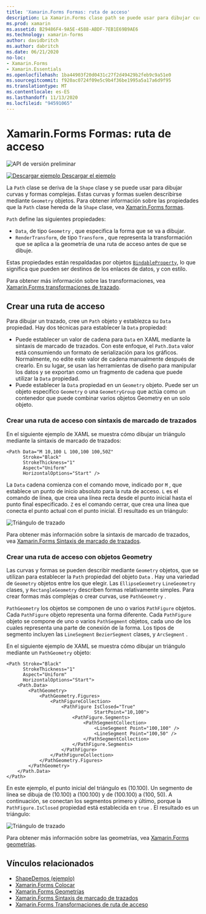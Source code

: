 ```yaml
---
title: 'Xamarin.Forms Formas: ruta de acceso'
description: La Xamarin.Forms clase path se puede usar para dibujar curvas y formas complejas.
ms.prod: xamarin
ms.assetid: B29486F4-9A5E-4588-ABDF-7EB1E69B9AE6
ms.technology: xamarin-forms
author: davidbritch
ms.author: dabritch
ms.date: 06/21/2020
no-loc:
- Xamarin.Forms
- Xamarin.Essentials
ms.openlocfilehash: 1ba44903f20d0431c27f2d49429b2feb9c9a51e0
ms.sourcegitcommit: f920ac0724f09e5c9b4f36be1995a5a17a6d9f95
ms.translationtype: MT
ms.contentlocale: es-ES
ms.lasthandoff: 11/13/2020
ms.locfileid: "94591065"
---
```

# <a name="no-locxamarinforms-shapes-path"></a>Xamarin.Forms Formas: ruta de acceso

![API de versión preliminar](~/media/shared/preview.png)

[![Descargar ejemplo](~/media/shared/download.png) Descargar el ejemplo](/samples/xamarin/xamarin-forms-samples/userinterface-shapesdemos/)

La `Path` clase se deriva de la `Shape` clase y se puede usar para dibujar curvas y formas complejas. Estas curvas y formas suelen describirse mediante `Geometry` objetos. Para obtener información sobre las propiedades que la `Path` clase hereda de la `Shape` clase, vea [ Xamarin.Forms formas](index.md).

`Path` define las siguientes propiedades:

- `Data`, de tipo `Geometry` , que especifica la forma que se va a dibujar.
- `RenderTransform`, de tipo `Transform` , que representa la transformación que se aplica a la geometría de una ruta de acceso antes de que se dibuje.

Estas propiedades están respaldadas por objetos [`BindableProperty`](xref:Xamarin.Forms.BindableProperty), lo que significa que pueden ser destinos de los enlaces de datos, y con estilo.

Para obtener más información sobre las transformaciones, vea [ Xamarin.Forms transformaciones de trazado](path-transforms.md).

## <a name="create-a-path"></a>Crear una ruta de acceso

Para dibujar un trazado, cree un `Path` objeto y establezca su `Data` propiedad. Hay dos técnicas para establecer la `Data` propiedad:

- Puede establecer un valor de cadena para `Data` en XAML mediante la sintaxis de marcado de trazados. Con este enfoque, el `Path.Data` valor está consumiendo un formato de serialización para los gráficos. Normalmente, no edite este valor de cadena manualmente después de crearlo. En su lugar, se usan las herramientas de diseño para manipular los datos y se exportan como un fragmento de cadena que puede utilizar la `Data` propiedad.
- Puede establecer la `Data` propiedad en un `Geometry` objeto. Puede ser un objeto específico `Geometry` o una `GeometryGroup` que actúa como un contenedor que puede combinar varios objetos Geometry en un solo objeto.

### <a name="create-a-path-with-path-markup-syntax"></a>Crear una ruta de acceso con sintaxis de marcado de trazados

En el siguiente ejemplo de XAML se muestra cómo dibujar un triángulo mediante la sintaxis de marcado de trazados:

```xaml
<Path Data="M 10,100 L 100,100 100,50Z"
      Stroke="Black"
      StrokeThickness="1"
      Aspect="Uniform"
      HorizontalOptions="Start" />
```

La `Data` cadena comienza con el comando move, indicado por `M` , que establece un punto de inicio absoluto para la ruta de acceso. `L` es el comando de línea, que crea una línea recta desde el punto inicial hasta el punto final especificado. `Z` es el comando cerrar, que crea una línea que conecta el punto actual con el punto inicial. El resultado es un triángulo:

![Triángulo de trazado](path-images/triangle.png "Triángulo de trazado")

Para obtener más información sobre la sintaxis de marcado de trazados, vea [ Xamarin.Forms Sintaxis de marcado de trazados](path-markup-syntax.md).

### <a name="create-a-path-with-geometry-objects"></a>Crear una ruta de acceso con objetos Geometry

Las curvas y formas se pueden describir mediante `Geometry` objetos, que se utilizan para establecer la `Path` propiedad del objeto `Data` . Hay una variedad de `Geometry` objetos entre los que elegir. Las `EllipseGeometry` `LineGeometry` clases, y `RectangleGeometry` describen formas relativamente simples. Para crear formas más complejas o crear curvas, use `PathGeometry` .

`PathGeometry` los objetos se componen de uno o varios `PathFigure` objetos. Cada `PathFigure` objeto representa una forma diferente. Cada `PathFigure` objeto se compone de uno o varios `PathSegment` objetos, cada uno de los cuales representa una parte de conexión de la forma. Los tipos de segmento incluyen las `LineSegment` `BezierSegment` clases, y `ArcSegment` .

En el siguiente ejemplo de XAML se muestra cómo dibujar un triángulo mediante un `PathGeometry` objeto:

```xaml
<Path Stroke="Black"
      StrokeThickness="1"
      Aspect="Uniform"
      HorizontalOptions="Start">
    <Path.Data>
        <PathGeometry>
            <PathGeometry.Figures>
                <PathFigureCollection>
                    <PathFigure IsClosed="True"
                                StartPoint="10,100">
                        <PathFigure.Segments>
                            <PathSegmentCollection>
                                <LineSegment Point="100,100" />
                                <LineSegment Point="100,50" />
                            </PathSegmentCollection>
                        </PathFigure.Segments>
                    </PathFigure>
                </PathFigureCollection>
            </PathGeometry.Figures>
        </PathGeometry>
    </Path.Data>
</Path>
```

En este ejemplo, el punto inicial del triángulo es (10.100). Un segmento de línea se dibuja de (10.100) a (100.100) y de (100.100) a (100, 50). A continuación, se conectan los segmentos primero y último, porque la `PathFigure.IsClosed` propiedad está establecida en `true` . El resultado es un triángulo:

![Triángulo de trazado](path-images/triangle.png "Triángulo de trazado")

Para obtener más información sobre las geometrías, vea [ Xamarin.Forms geometrías](geometries.md).

## <a name="related-links"></a>Vínculos relacionados

- [ShapeDemos (ejemplo)](/samples/xamarin/xamarin-forms-samples/userinterface-shapesdemos/)
- [Xamarin.Forms Colocar](index.md)
- [Xamarin.Forms Geometrías](geometries.md)
- [Xamarin.Forms Sintaxis de marcado de trazados](path-markup-syntax.md)
- [Xamarin.Forms Transformaciones de ruta de acceso](path-transforms.md)
